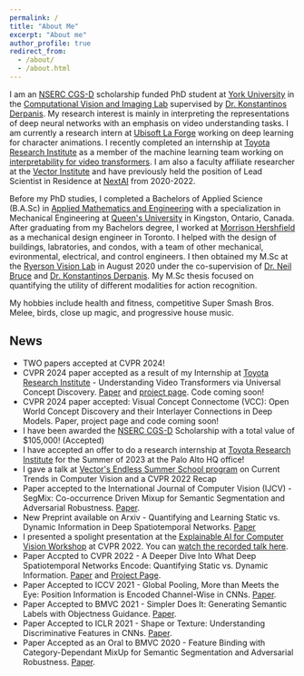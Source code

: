 ```yaml
---
permalink: /
title: "About Me"
excerpt: "About me"
author_profile: true
redirect_from: 
  - /about/
  - /about.html
---
```


I am an [NSERC CGS-D](https://www.nserc-crsng.gc.ca/Students-Etudiants/PG-CS/CGSD-BESCD_eng.asp) scholarship funded PhD student at [York University](https://www.yorku.ca/) in the [Computational Vision and Imaging Lab](https://yorkucvil.github.io/) supervised by [Dr. Konstantinos Derpanis](https://cs.ryerson.ca/~kosta/). My research interest is mainly in interpreting the representations of deep neural networks with an emphasis on video understanding tasks. I am currently a research intern at [Ubisoft La Forge](https://www.ubisoft.com/en-us/studio/laforge) working on deep learning for character animations. I recently completed an internship at [Toyota Research Institute](https://www.tri.global/) as a member of the machine learning team working on [interpretability for video transformers](https://arxiv.org/abs/2401.10831). I am also a faculty affiliate researcher at the [Vector Institute](https://vectorinstitute.ai/) and have previously held the position of Lead Scientist in Residence at [NextAI](https://www.nextcanada.com/next-ai/) from 2020-2022. 

Before my PhD studies, I completed a Bachelors of Applied Science (B.A.Sc) in [Applied Mathematics and Engineering](https://www.queensu.ca/mathstat/mthe) with a specialization in Mechanical Engineering at [Queen's University](https://www.queensu.ca/) in Kingston, Ontario, Canada. After graduating from my Bachelors degree, I worked at [Morrison Hershfield](https://www.morrisonhershfield.com) as a mechanical design engineer in Toronto. I helped with the design of buildings, labratories, and condos, with a team of other mechanical, evironmental, electrical, and control engineers. I then obtained my M.Sc at the [Ryerson Vision Lab](https://ryersonvisionlab.github.io/) in August 2020 under the co-supervision of [Dr. Neil Bruce]([https://cs.ryerson.ca/~bruce/](https://socs.uoguelph.ca/~brucen/)) and [Dr. Konstantinos Derpanis](https://cs.ryerson.ca/~kosta/). My M.Sc thesis focused on quantifying the utility of different modalities for action recognition. 

My hobbies include health and fitness, competitive Super Smash Bros. Melee, birds, close up magic, and progressive house music.


## News 
- TWO papers accepted at CVPR 2024!
- CVPR 2024 paper accepted as a result of my Internship at [Toyota Research Institute](https://www.tri.global/) - Understanding Video Transformers via Universal Concept Discovery. [Paper](https://arxiv.org/abs/2401.10831) and [project page](https://yorkucvil.github.io/VTCD). Code coming soon!
- CVPR 2024 paper accepted: Visual Concept Connectome (VCC): Open World Concept Discovery and their Interlayer Connections in Deep Models. Paper, project page and code coming soon!
- I have been awarded the [NSERC CGS-D](https://www.nserc-crsng.gc.ca/Students-Etudiants/PG-CS/CGSD-BESCD_eng.asp) Scholarship with a total value of $105,000! (Accepted)
- I have accepted an offer to do a research internship at [Toyota Research Institute](https://www.tri.global/) for the Summer of 2023 at the Palo Alto HQ office!
- I gave a talk at [Vector's Endless Summer School program](https://vectorinstitute.ai/programs-courses/endless-summer-school/) on Current Trends in Computer Vision and a CVPR 2022 Recap
- Paper accepted to the International Journal of Computer Vision (IJCV) - SegMix: Co-occurrence Driven Mixup for Semantic
Segmentation and Adversarial Robustness. [Paper](https://arxiv.org/abs/2108.09929). 
- New Preprint available on Arxiv - Quantifying and Learning Static vs. Dynamic Information in Deep Spatiotemporal Networks.
 [Paper](https://arxiv.org/abs/2211.01783)
- I presented a spolight presentation at the [Explainable AI for Computer Vision Workshop](https://xai4cv.github.io/workshop) at CVPR 2022. You can [watch the recorded talk here](https://www.youtube.com/watch?v=gpnmRG4aMHw&ab_channel=mkowal2).
- Paper Accpted to CVPR 2022 - A Deeper Dive Into What Deep Spatiotemporal Networks Encode: Quantifying Static vs. Dynamic Information. [Paper](https://arxiv.org/abs/2206.02846) and [Project Page](https://yorkucvil.github.io/Static-Dynamic-Interpretability/).
- Paper Accepted to ICCV 2021 - Global Pooling, More than Meets the Eye: Position Information is Encoded Channel-Wise in CNNs. [Paper](https://arxiv.org/abs/2108.07884).
- Paper Accepted to BMVC 2021 - Simpler Does It: Generating Semantic Labels with Objectness Guidance. [Paper](https://arxiv.org/abs/2110.10335).
- Paper Accepted to ICLR 2021 - Shape or Texture: Understanding Discriminative Features in CNNs. [Paper](https://arxiv.org/abs/2101.11604).
- Paper Accepted as an Oral to BMVC 2020 - Feature Binding with Category-Dependant MixUp for Semantic Segmentation and Adversarial Robustness. [Paper](https://arxiv.org/abs/2008.05667).
